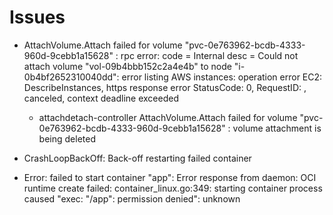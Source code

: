 # Issues 

- AttachVolume.Attach failed for volume "pvc-0e763962-bcdb-4333-960d-9cebb1a15628" : rpc error: code = Internal desc = Could not attach volume "vol-09b4bbb152c2a4e4b" to node "i-0b4bf2652310040dd": error listing AWS instances: operation error EC2: DescribeInstances, https response error StatusCode: 0, RequestID: , canceled, context deadline exceeded
    - attachdetach-controller  AttachVolume.Attach failed for volume "pvc-0e763962-bcdb-4333-960d-9cebb1a15628" : volume attachment is being deleted

- CrashLoopBackOff: Back-off restarting failed container

- Error: failed to start container "app": Error response from daemon: OCI runtime create failed: container_linux.go:349: starting container process caused "exec: \"/app\": permission denied": unknown

